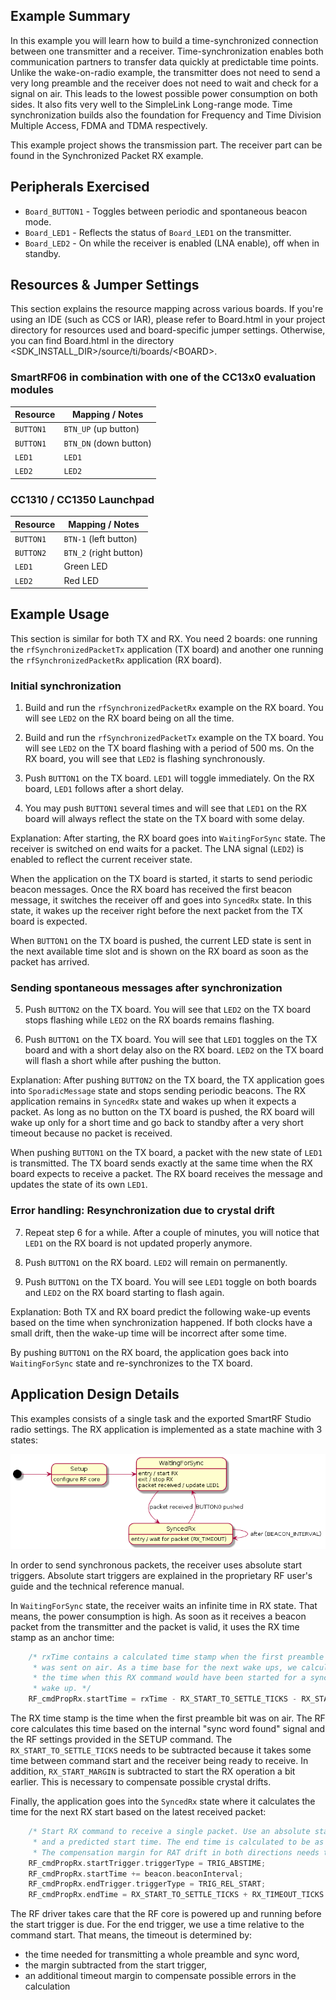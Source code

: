 Example Summary
---------------

In this example you will learn how to build a time-synchronized connection
between one transmitter and a receiver. Time-synchronization enables both
communication partners to transfer data quickly at predictable time points.
Unlike the wake-on-radio example, the transmitter does not need to send a very
long preamble and the receiver does not need to wait and check for a signal on
air. This leads to the lowest possible power consumption on both sides. It
also fits very well to the SimpleLink Long-range mode. Time synchronization
builds also the foundation for Frequency and Time Division Multiple Access,
FDMA and TDMA respectively.

This example project shows the transmission part. The receiver part can be
found in the Synchronized Packet RX example.


Peripherals Exercised
---------------------

* `Board_BUTTON1` - Toggles between periodic and spontaneous beacon mode.
* `Board_LED1` - Reflects the status of `Board_LED1` on the transmitter.
* `Board_LED2` - On while the receiver is enabled (LNA enable), off when in standby.


Resources & Jumper Settings
---------------------------

This section explains the resource mapping across various boards. If you're
using an IDE (such as CCS or IAR), please refer to Board.html in your project
directory for resources used and board-specific jumper settings. Otherwise,
you can find Board.html in the directory
\<SDK_INSTALL_DIR\>/source/ti/boards/\<BOARD\>.


### SmartRF06 in combination with one of the CC13x0 evaluation modules

| Resource          | Mapping / Notes                                        |
| ----------------- | ------------------------------------------------------ |
| `BUTTON1`         | `BTN_UP` (up button)                                   |
| `BUTTON1`         | `BTN_DN` (down button)                                 |
| `LED1`            | `LED1`                                                 |
| `LED2`            | `LED2`                                                 |


### CC1310 / CC1350 Launchpad

| Resource          | Mapping / Notes                                        |
| ----------------- | ------------------------------------------------------ |
| `BUTTON1`         | `BTN-1` (left button)                                  |
| `BUTTON2`         | `BTN_2` (right button)                                 |
| `LED1`            | Green LED                                              |
| `LED2`            | Red LED                                                |


Example Usage
-------------

This section is similar for both TX and RX. You need 2 boards: one running the
`rfSynchronizedPacketTx` application (TX board) and another one running the
`rfSynchronizedPacketRx` application (RX board).


### Initial synchronization

1. Build and run the `rfSynchronizedPacketRx` example on the RX board.
   You will see `LED2` on the RX board being on all the time.

2. Build and run the `rfSynchronizedPacketTx` example on the TX board.
   You will see `LED2` on the TX board flashing with a period of 500 ms.
   On the RX board, you will see that `LED2` is flashing synchronously.

3. Push `BUTTON1` on the TX board. `LED1` will toggle immediately.
   On the RX board, `LED1` follows after a short delay.

4. You may push `BUTTON1` several times and will see that
   `LED1` on the RX board will always reflect the state
   on the TX board with some delay.

Explanation: After starting, the RX board goes into `WaitingForSync` state.
The receiver is switched on end waits for a packet. The LNA signal (`LED2`) is
enabled to reflect the current receiver state.

When the application on the TX board is started, it starts to send periodic
beacon messages. Once the RX board has received the first beacon message, it
switches the receiver off and goes into `SyncedRx` state. In this state, it
wakes up the receiver right before the next packet from the TX board is
expected.

When `BUTTON1` on the TX board is pushed, the current LED state is sent
in the next available time slot and is shown on the RX board as soon
as the packet has arrived.


### Sending spontaneous messages after synchronization

5. Push `BUTTON2` on the TX board. You will see that `LED2` on the
   TX board stops flashing while `LED2` on the RX boards remains
   flashing.

6. Push `BUTTON1` on the TX board. You will see that `LED1` toggles
   on the TX board and with a short delay also on the RX board.
   `LED2` on the TX board will flash a short while after pushing
   the button.

Explanation: After pushing `BUTTON2` on the TX board, the TX application
goes into `SporadicMessage` state and stops sending periodic beacons.
The RX application remains in `SyncedRx` state and wakes up when it
expects a packet. As long as no button on the TX board is pushed,
the RX board will wake up only for a short time and go back to standby
after a very short timeout because no packet is received.

When pushing `BUTTON1` on the TX board, a packet with the new state of `LED1`
is transmitted. The TX board sends exactly at the same time when the RX board
expects to receive a packet. The RX board receives the message and updates the
state of its own `LED1`.


### Error handling: Resynchronization due to crystal drift

7. Repeat step 6 for a while. After a couple of minutes, you will notice that
   `LED1` on the RX board is not updated properly anymore.

8. Push `BUTTON1` on the RX board. `LED2` will remain on permanently.

9. Push `BUTTON1` on the TX board. You will see `LED1` toggle on both boards
   and `LED2` on the RX board starting to flash again.

Explanation: Both TX and RX board predict the following wake-up events based
on the time when synchronization happened. If both clocks have a small drift,
then the wake-up time will be incorrect after some time.

By pushing `BUTTON1` on the RX board, the application goes back into
`WaitingForSync` state and re-synchronizes to the TX board.


Application Design Details
--------------------------

This examples consists of a single task and the exported SmartRF Studio radio
settings. The RX application is implemented as a state machine with 3 states:

![rx-uml-state-machine][state-machine]


In order to send synchronous packets, the receiver uses absolute start
triggers. Absolute start triggers are explained in the proprietary RF user's
guide and the technical reference manual.

In `WaitingForSync` state, the receiver waits an infinite time in RX state.
That means, the power consumption is high. As soon as it receives a beacon
packet from the transmitter and the packet is valid, it uses the RX time stamp
as an anchor time:

```c
    /* rxTime contains a calculated time stamp when the first preamble byte
     * was sent on air. As a time base for the next wake ups, we calculate
     * the time when this RX command would have been started for a synchronised
     * wake up. */
    RF_cmdPropRx.startTime = rxTime - RX_START_TO_SETTLE_TICKS - RX_START_MARGIN;
```

The RX time stamp is the time when the first preamble bit was on air. The RF
core calculates this time based on the internal "sync word found" signal and
the RF settings provided in the SETUP command. The `RX_START_TO_SETTLE_TICKS`
needs to be subtracted because it takes some time between command start and
the receiver being ready to receive. In addition, `RX_START_MARGIN` is
subtracted to start the RX operation a bit earlier. This is necessary to
compensate possible crystal drifts.

Finally, the application goes into the `SyncedRx` state where it calculates the
time for the next RX start based on the latest received packet:

```c
    /* Start RX command to receive a single packet. Use an absolute start trigger
     * and a predicted start time. The end time is calculated to be as tight as possible.
     * The compensation margin for RAT drift in both directions needs to be taken into account.  */
    RF_cmdPropRx.startTrigger.triggerType = TRIG_ABSTIME;
    RF_cmdPropRx.startTime += beacon.beaconInterval;
    RF_cmdPropRx.endTrigger.triggerType = TRIG_REL_START;
    RF_cmdPropRx.endTime = RX_START_TO_SETTLE_TICKS + RX_TIMEOUT_TICKS + RX_TIMEOUT_MARGIN + RX_START_MARGIN;
```

The RF driver takes care that the RF core is powered up and running before the
start trigger is due. For the end trigger, we use a time relative to the
command start. That means, the timeout is determined by:

- the time needed for transmitting a whole preamble and sync word,
- the margin subtracted from the start trigger,
- an additional timeout margin to compensate possible errors in the calculation


[state-machine]: state-machine.png "RX state chart"